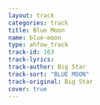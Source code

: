 ```yaml
---
layout: track
categories: track
title: Blue Moon
name: blue-moon
type: ahfow_track
track-id: 163
track-lyrics: 
track-author: Big Star
track-sort: "BLUE MOON"
track-original: Big Star
cover: true
---
```

